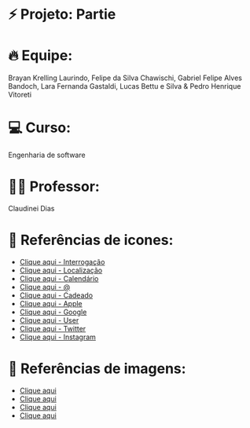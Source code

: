 # ⚡️ Projeto: Partie

# 🔥 Equipe:

Brayan Krelling Laurindo, Felipe da Silva Chawischi, Gabriel Felipe Alves Bandoch, Lara Fernanda Gastaldi, Lucas Bettu e Silva & Pedro Henrique Vitoreti

# 💻 Curso:
Engenharia de software

# 👨‍💻 Professor: 
Claudinei Dias

# 📃 Referências de icones:
- [Clique aqui - Interrogação](https://www.flaticon.com/br/icone-gratis/sinal-de-interrogacao_3668345?term=ponto+de+interroga%C3%A7%C3%A3o&page=1&position=13&origin=tag&related_id=3668345)
- [Clique aqui - Localização](https://www.flaticon.com/free-icon/placeholder_819865?term=venue&page=1&position=4&origin=tag&related_id=819865)
- [Clique aqui - Calendário](https://www.flaticon.com/free-icon/calendar_2693507?term=calendar&page=1&position=9&origin=tag&related_id=2693507)
- [Clique aqui - @](https://www.flaticon.com/br/icone-gratis/simbolo-de-arroba_44206)
- [Clique aqui - Cadeado](https://www.flaticon.com/br/icone-gratis/cadeado_3082573?term=cadeado&page=1&position=13&origin=search&related_id=3082573)
- [Clique aqui - Apple](https://www.flaticon.com/br/icone-gratis/logotipo-da-apple-em-formato-preto-com-um-orificio-de-mordida_37760)
- [Clique aqui - Google](https://www.flaticon.com/br/icone-gratis/pesquisa_281764)
- [Clique aqui - User](https://www.flaticon.com/br/icone-gratis/do-utilizador_8428792)
- [Clique aqui - Twitter](https://www.flaticon.com/free-icon/twitter_733635?term=twitter&page=1&position=5&origin=search&related_id=733635)
- [Clique aqui - Instagram](https://www.flaticon.com/free-icon/instagram_1384031)


# 📔 Referências de imagens: 
- [Clique aqui](link)
- [Clique aqui](link)
- [Clique aqui](link)
- [Clique aqui](link)

